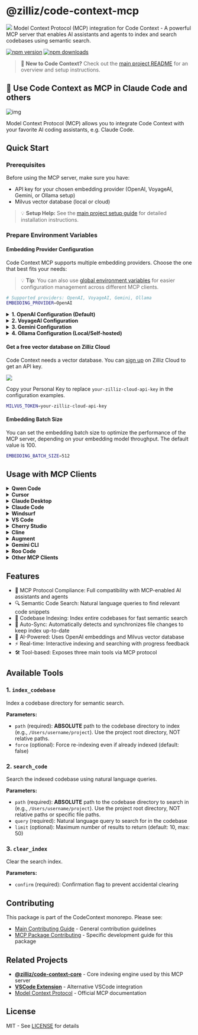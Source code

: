 # @zilliz/code-context-mcp
![](../../assets/code_context_logo_dark.png)
Model Context Protocol (MCP) integration for Code Context - A powerful MCP server that enables AI assistants and agents to index and search codebases using semantic search.

[![npm version](https://img.shields.io/npm/v/@zilliz/code-context-mcp.svg)](https://www.npmjs.com/package/@zilliz/code-context-mcp)
[![npm downloads](https://img.shields.io/npm/dm/@zilliz/code-context-mcp.svg)](https://www.npmjs.com/package/@zilliz/code-context-mcp)

> 📖 **New to Code Context?** Check out the [main project README](../../README.md) for an overview and setup instructions.


## 🚀 Use Code Context as MCP in Claude Code and others

![img](https://lh7-rt.googleusercontent.com/docsz/AD_4nXeUgHZrQT1xNXvPLa5DuPQLpnK5yhHk6yJvLwcq5ZBAaUWo69tcyqalcChWFF4sjQ1mjUSBZgKqLKtD1edKnCPq2af6D_jGRNvwyTEc2UcGnJbsFw1mu_uSmdZHxTLdLO6dFAa8kg?key=_L-CtW461S9w7NRqzdFOIg)

Model Context Protocol (MCP) allows you to integrate Code Context with your favorite AI coding assistants, e.g. Claude Code.


## Quick Start

### Prerequisites

Before using the MCP server, make sure you have:
- API key for your chosen embedding provider (OpenAI, VoyageAI, Gemini, or Ollama setup)
- Milvus vector database (local or cloud)

> 💡 **Setup Help:** See the [main project setup guide](../../README.md#-quick-start) for detailed installation instructions.

### Prepare Environment Variables

#### Embedding Provider Configuration

Code Context MCP supports multiple embedding providers. Choose the one that best fits your needs:

> 💡 **Tip**: You can also use [global environment variables](../../docs/getting-started/environment-variables.md) for easier configuration management across different MCP clients.

```bash
# Supported providers: OpenAI, VoyageAI, Gemini, Ollama
EMBEDDING_PROVIDER=OpenAI
```

<details>
<summary><strong>1. OpenAI Configuration (Default)</strong></summary>

OpenAI provides high-quality embeddings with excellent performance for code understanding.

```bash
# Required: Your OpenAI API key
OPENAI_API_KEY=sk-your-openai-api-key

# Optional: Specify embedding model (default: text-embedding-3-small)
EMBEDDING_MODEL=text-embedding-3-small

# Optional: Custom API base URL (for Azure OpenAI or other compatible services)
OPENAI_BASE_URL=https://api.openai.com/v1
```

**Available Models:**
- `text-embedding-3-small` (1536 dimensions, faster, lower cost)
- `text-embedding-3-large` (3072 dimensions, higher quality)
- `text-embedding-ada-002` (1536 dimensions, legacy model)

**Getting API Key:**
1. Visit [OpenAI Platform](https://platform.openai.com/api-keys)
2. Sign in or create an account
3. Generate a new API key
4. Set up billing if needed

</details>

<details>
<summary><strong>2. VoyageAI Configuration</strong></summary>

VoyageAI offers specialized code embeddings optimized for programming languages.

```bash
# Required: Your VoyageAI API key
VOYAGEAI_API_KEY=pa-your-voyageai-api-key

# Optional: Specify embedding model (default: voyage-code-3)
EMBEDDING_MODEL=voyage-code-3
```

**Available Models:**
- `voyage-code-3` (1024 dimensions, optimized for code)
- `voyage-3` (1024 dimensions, general purpose)
- `voyage-3-lite` (512 dimensions, faster inference)

**Getting API Key:**
1. Visit [VoyageAI Console](https://dash.voyageai.com/)
2. Sign up for an account
3. Navigate to API Keys section
4. Create a new API key

</details>

<details>
<summary><strong>3. Gemini Configuration</strong></summary>

Google's Gemini provides competitive embeddings with good multilingual support.

```bash
# Required: Your Gemini API key
GEMINI_API_KEY=your-gemini-api-key

# Optional: Specify embedding model (default: gemini-embedding-001)
EMBEDDING_MODEL=gemini-embedding-001
```

**Available Models:**
- `gemini-embedding-001` (3072 dimensions, latest model)

**Getting API Key:**
1. Visit [Google AI Studio](https://aistudio.google.com/)
2. Sign in with your Google account
3. Go to "Get API key" section
4. Create a new API key

</details>

<details>
<summary><strong>4. Ollama Configuration (Local/Self-hosted)</strong></summary>

Ollama allows you to run embeddings locally without sending data to external services.

```bash
# Required: Specify which Ollama model to use
EMBEDDING_MODEL=nomic-embed-text

# Optional: Specify Ollama host (default: http://127.0.0.1:11434)
OLLAMA_HOST=http://127.0.0.1:11434
```

**Available Models:**
- `nomic-embed-text` (768 dimensions, recommended for code)
- `mxbai-embed-large` (1024 dimensions, higher quality)
- `all-minilm` (384 dimensions, lightweight)

**Setup Instructions:**
1. Install Ollama from [ollama.ai](https://ollama.ai/)
2. Pull the embedding model:
   ```bash
   ollama pull nomic-embed-text
   ```
3. Ensure Ollama is running:
   ```bash
   ollama serve
   ```

</details>

#### Get a free vector database on Zilliz Cloud

Code Context needs a vector database. You can [sign up](https://cloud.zilliz.com/signup?utm_source=github&utm_medium=referral&utm_campaign=2507-codecontext-readme) on Zilliz Cloud to get an API key.

![](../../assets/signup_and_get_apikey.png)

Copy your Personal Key to replace `your-zilliz-cloud-api-key` in the configuration examples.

```bash
MILVUS_TOKEN=your-zilliz-cloud-api-key
``` 


#### Embedding Batch Size
You can set the embedding batch size to optimize the performance of the MCP server, depending on your embedding model throughput. The default value is 100.
```bash
EMBEDDING_BATCH_SIZE=512
```

## Usage with MCP Clients


<details>
<summary><strong>Qwen Code</strong></summary>

Create or edit the `~/.qwen/settings.json` file and add the following configuration:

```json
{
  "mcpServers": {
    "code-context": {
      "command": "npx",
      "args": ["@zilliz/code-context-mcp@latest"],
      "env": {
        "OPENAI_API_KEY": "your-openai-api-key",
        "MILVUS_TOKEN": "your-zilliz-cloud-api-key"
      }
    }
  }
}
```

</details>

<details>
<summary><strong>Cursor</strong></summary>

Go to: `Settings` -> `Cursor Settings` -> `MCP` -> `Add new global MCP server`

Pasting the following configuration into your Cursor `~/.cursor/mcp.json` file is the recommended approach. You may also install in a specific project by creating `.cursor/mcp.json` in your project folder. See [Cursor MCP docs](https://docs.cursor.com/context/model-context-protocol) for more info.

**OpenAI Configuration (Default):**
```json
{
  "mcpServers": {
    "code-context": {
      "command": "npx",
      "args": ["-y", "@zilliz/code-context-mcp@latest"],
      "env": {
        "EMBEDDING_PROVIDER": "OpenAI",
        "OPENAI_API_KEY": "your-openai-api-key",
        "MILVUS_TOKEN": "your-zilliz-cloud-api-key"
      }
    }
  }
}
```

**VoyageAI Configuration:**
```json
{
  "mcpServers": {
    "code-context": {
      "command": "npx",
      "args": ["-y", "@zilliz/code-context-mcp@latest"],
      "env": {
        "EMBEDDING_PROVIDER": "VoyageAI",
        "VOYAGEAI_API_KEY": "your-voyageai-api-key",
        "EMBEDDING_MODEL": "voyage-code-3",
        "MILVUS_TOKEN": "your-zilliz-cloud-api-key"
      }
    }
  }
}
```

**Gemini Configuration:**
```json
{
  "mcpServers": {
    "code-context": {
      "command": "npx",
      "args": ["-y", "@zilliz/code-context-mcp@latest"],
      "env": {
        "EMBEDDING_PROVIDER": "Gemini",
        "GEMINI_API_KEY": "your-gemini-api-key",
        "MILVUS_TOKEN": "your-zilliz-cloud-api-key"
      }
    }
  }
}
```

**Ollama Configuration:**
```json
{
  "mcpServers": {
    "code-context": {
      "command": "npx",
      "args": ["-y", "@zilliz/code-context-mcp@latest"],
      "env": {
        "EMBEDDING_PROVIDER": "Ollama",
        "EMBEDDING_MODEL": "nomic-embed-text",
        "OLLAMA_HOST": "http://127.0.0.1:11434",
        "MILVUS_TOKEN": "your-zilliz-cloud-api-key"
      }
    }
  }
}
```

</details>

<details>
<summary><strong>Claude Desktop</strong></summary>

Add to your Claude Desktop configuration:

```json
{
  "mcpServers": {
    "code-context": {
      "command": "npx",
      "args": ["@zilliz/code-context-mcp@latest"],
      "env": {
        "OPENAI_API_KEY": "your-openai-api-key",
        "MILVUS_TOKEN": "your-zilliz-cloud-api-key"
      }
    }
  }
}
```

</details>

<details>
<summary><strong>Claude Code</strong></summary>

Use the command line interface to add the CodeContext MCP server:

```bash
# Add the CodeContext MCP server
claude mcp add code-context -e OPENAI_API_KEY=your-openai-api-key -e MILVUS_TOKEN=your-zilliz-cloud-api-key -- npx @zilliz/code-context-mcp@latest

```

See the [Claude Code MCP documentation](https://docs.anthropic.com/en/docs/claude-code/mcp) for more details about MCP server management.

</details>

<details>
<summary><strong>Windsurf</strong></summary>

Windsurf supports MCP configuration through a JSON file. Add the following configuration to your Windsurf MCP settings:

```json
{
  "mcpServers": {
    "code-context": {
      "command": "npx",
      "args": ["-y", "@zilliz/code-context-mcp@latest"],
      "env": {
        "OPENAI_API_KEY": "your-openai-api-key",
        "MILVUS_TOKEN": "your-zilliz-cloud-api-key"
      }
    }
  }
}
```

</details>

<details>
<summary><strong>VS Code</strong></summary>

The CodeContext MCP server can be used with VS Code through MCP-compatible extensions. Add the following configuration to your VS Code MCP settings:

```json
{
  "mcpServers": {
    "code-context": {
      "command": "npx",
      "args": ["-y", "@zilliz/code-context-mcp@latest"],
      "env": {
        "OPENAI_API_KEY": "your-openai-api-key",
        "MILVUS_TOKEN": "your-zilliz-cloud-api-key"
      }
    }
  }
}
```

</details>

<details>
<summary><strong>Cherry Studio</strong></summary>

Cherry Studio allows for visual MCP server configuration through its settings interface. While it doesn't directly support manual JSON configuration, you can add a new server via the GUI:

1. Navigate to **Settings → MCP Servers → Add Server**.
2. Fill in the server details:
   - **Name**: `code-context`
   - **Type**: `STDIO`
   - **Command**: `npx`
   - **Arguments**: `["@zilliz/code-context-mcp@latest"]`
   - **Environment Variables**:
     - `OPENAI_API_KEY`: `your-openai-api-key`
     - `MILVUS_TOKEN`: `your-zilliz-cloud-api-key`
3. Save the configuration to activate the server.

</details>

<details>
<summary><strong>Cline</strong></summary>

Cline uses a JSON configuration file to manage MCP servers. To integrate the provided MCP server configuration:

1. Open Cline and click on the **MCP Servers** icon in the top navigation bar.

2. Select the **Installed** tab, then click **Advanced MCP Settings**.

3. In the `cline_mcp_settings.json` file, add the following configuration:

```json
{
  "mcpServers": {
    "code-context": {
      "command": "npx",
      "args": ["@zilliz/code-context-mcp@latest"],
      "env": {
        "OPENAI_API_KEY": "your-openai-api-key",
        "MILVUS_TOKEN": "your-zilliz-cloud-api-key"
      }
    }
  }
}
```

4. Save the file.

</details>

<details>
<summary><strong>Augment</strong></summary>

To configure Code Context MCP in Augment Code, you can use either the graphical interface or manual configuration.

#### **A. Using the Augment Code UI**

1. Click the hamburger menu.

2. Select **Settings**.

3. Navigate to the **Tools** section.

4. Click the **+ Add MCP** button.

5. Enter the following command:

   ```
   npx @zilliz/code-context-mcp@latest
   ```

6. Name the MCP: **Code Context**.

7. Click the **Add** button.

------

#### **B. Manual Configuration**

1. Press Cmd/Ctrl Shift P or go to the hamburger menu in the Augment panel
2. Select Edit Settings
3. Under Advanced, click Edit in settings.json
4. Add the server configuration to the `mcpServers` array in the `augment.advanced` object

```json
"augment.advanced": { 
  "mcpServers": [ 
    { 
      "name": "code-context", 
      "command": "npx", 
      "args": ["-y", "@zilliz/code-context-mcp@latest"] 
    } 
  ] 
}
```

</details>

<details>
<summary><strong>Gemini CLI</strong></summary>

Gemini CLI requires manual configuration through a JSON file:

1. Create or edit the `~/.gemini/settings.json` file.

2. Add the following configuration:

```json
{
  "mcpServers": {
    "code-context": {
      "command": "npx",
      "args": ["@zilliz/code-context-mcp@latest"],
      "env": {
        "OPENAI_API_KEY": "your-openai-api-key",
        "MILVUS_TOKEN": "your-zilliz-cloud-api-key"
      }
    }
  }
}
```

3. Save the file and restart Gemini CLI to apply the changes.

</details>

<details>
<summary><strong>Roo Code</strong></summary>

Roo Code utilizes a JSON configuration file for MCP servers:

1. Open Roo Code and navigate to **Settings → MCP Servers → Edit Global Config**.

2. In the `mcp_settings.json` file, add the following configuration:

```json
{
  "mcpServers": {
    "code-context": {
      "command": "npx",
      "args": ["@zilliz/code-context-mcp@latest"],
      "env": {
        "OPENAI_API_KEY": "your-openai-api-key",
        "MILVUS_TOKEN": "your-zilliz-cloud-api-key"
      }
    }
  }
}
```

3. Save the file to activate the server.

</details>

<details>
<summary><strong>Other MCP Clients</strong></summary>

The server uses stdio transport and follows the standard MCP protocol. It can be integrated with any MCP-compatible client by running:

```bash
npx @zilliz/code-context-mcp@latest
```

</details>

## Features

- 🔌 MCP Protocol Compliance: Full compatibility with MCP-enabled AI assistants and agents
- 🔍 Semantic Code Search: Natural language queries to find relevant code snippets
- 📁 Codebase Indexing: Index entire codebases for fast semantic search
- 🔄 Auto-Sync: Automatically detects and synchronizes file changes to keep index up-to-date
- 🧠 AI-Powered: Uses OpenAI embeddings and Milvus vector database
- ⚡ Real-time: Interactive indexing and searching with progress feedback
- 🛠️ Tool-based: Exposes three main tools via MCP protocol

## Available Tools

### 1. `index_codebase`
Index a codebase directory for semantic search.

**Parameters:**
- `path` (required): **ABSOLUTE** path to the codebase directory to index (e.g., `/Users/username/project`). Use the project root directory, NOT relative paths.
- `force` (optional): Force re-indexing even if already indexed (default: false)

### 2. `search_code`
Search the indexed codebase using natural language queries.

**Parameters:**
- `path` (required): **ABSOLUTE** path to the codebase directory to search in (e.g., `/Users/username/project`). Use the project root directory, NOT relative paths or specific file paths.
- `query` (required): Natural language query to search for in the codebase
- `limit` (optional): Maximum number of results to return (default: 10, max: 50)

### 3. `clear_index`
Clear the search index.

**Parameters:**
- `confirm` (required): Confirmation flag to prevent accidental clearing


## Contributing

This package is part of the CodeContext monorepo. Please see:
- [Main Contributing Guide](../../CONTRIBUTING.md) - General contribution guidelines  
- [MCP Package Contributing](CONTRIBUTING.md) - Specific development guide for this package

## Related Projects

- **[@zilliz/code-context-core](../core)** - Core indexing engine used by this MCP server
- **[VSCode Extension](../vscode-extension)** - Alternative VSCode integration
- [Model Context Protocol](https://modelcontextprotocol.io/) - Official MCP documentation

## License

MIT - See [LICENSE](../../LICENSE) for details